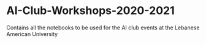 # AI-Club-Workshops-2020-2021
Contains all the notebooks to be used for the AI club events at the Lebanese American University
